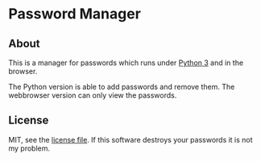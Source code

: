 Password Manager
================

About
-----

This is a manager for passwords which runs under [Python 3](https://www.python.org/downloads/) and in the browser.

The Python version is able to add passwords and remove them. The webbrowser version can only view the passwords.

License
-------

MIT, see the [license file](./LICENSE). If this software destroys your passwords it is not my problem.